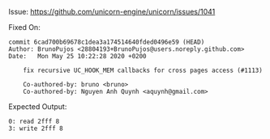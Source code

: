 Issue: https://github.com/unicorn-engine/unicorn/issues/1041

Fixed On:

```
commit 6cad700b69678c1dea3a174514640fded0496e59 (HEAD)
Author: BrunoPujos <28804193+BrunoPujos@users.noreply.github.com>
Date:   Mon May 25 10:22:28 2020 +0200

    fix recursive UC_HOOK_MEM callbacks for cross pages access (#1113)

    Co-authored-by: bruno <bruno>
    Co-authored-by: Nguyen Anh Quynh <aquynh@gmail.com>
```

Expected Output:
```
0: read 2fff 8
3: write 2fff 8
```

